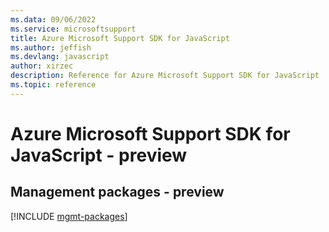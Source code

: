 ```yaml
---
ms.data: 09/06/2022
ms.service: microsoftsupport
title: Azure Microsoft Support SDK for JavaScript
ms.author: jeffish
ms.devlang: javascript
author: xirzec
description: Reference for Azure Microsoft Support SDK for JavaScript
ms.topic: reference
---
```

# Azure Microsoft Support SDK for JavaScript - preview

## Management packages - preview
[!INCLUDE [mgmt-packages](microsoft-support-mgmt-index.md)]
